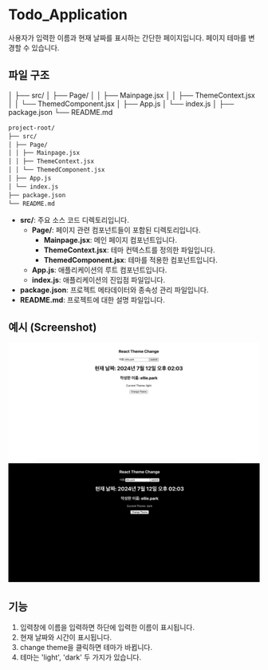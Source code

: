 # Todo_Application

사용자가 입력한 이름과 현재 날짜를 표시하는 간단한 페이지입니다.
페이지 테마를 변경할 수 있습니다.

## 파일 구조
│
├── src/
│   ├── Page/
│   │     ├── Mainpage.jsx
│   │     ├── ThemeContext.jsx
│   │     └── ThemedComponent.jsx
│   ├── App.js
│   └── index.js
│
├── package.json
└── README.md

```bash
project-root/
├── src/
│ ├── Page/
│ │ ├── Mainpage.jsx
│ │ ├── ThemeContext.jsx
│ │ └── ThemedComponent.jsx
│ ├── App.js
│ └── index.js
├── package.json
└── README.md
```

- **src/**: 주요 소스 코드 디렉토리입니다.
  - **Page/**: 페이지 관련 컴포넌트들이 포함된 디렉토리입니다.
    - **Mainpage.jsx**: 메인 페이지 컴포넌트입니다.
    - **ThemeContext.jsx**: 테마 컨텍스트를 정의한 파일입니다.
    - **ThemedComponent.jsx**: 테마를 적용한 컴포넌트입니다.
  - **App.js**: 애플리케이션의 루트 컴포넌트입니다.
  - **index.js**: 애플리케이션의 진입점 파일입니다.
- **package.json**: 프로젝트 메타데이터와 종속성 관리 파일입니다.
- **README.md**: 프로젝트에 대한 설명 파일입니다.


## 예시 (Screenshot)

<img src="public/img/React_screenshot1.png" width="720" height=auto />
<img src="public/img/React_screenshot2.png" width="720" height=auto />

## 기능
1. 입력창에 이름을 입력하면 하단에 입력한 이름이 표시됩니다.
2. 현재 날짜와 시간이 표시됩니다.
3. change theme을 클릭하면 테마가 바뀝니다.
4. 테마는 'light', 'dark' 두 가지가 있습니다.

